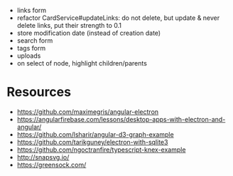 * links form
* refactor CardService#updateLinks: do not delete, but update & never delete links, put their strength to 0.1
* store modification date (instead of creation date)
* search form
* tags form
* uploads
* on select of node, highlight children/parents

# Resources
* https://github.com/maximegris/angular-electron
* https://angularfirebase.com/lessons/desktop-apps-with-electron-and-angular/
* https://github.com/lsharir/angular-d3-graph-example
* https://github.com/tarikguney/electron-with-sqlite3
* https://github.com/ngoctranfire/typescript-knex-example
* http://snapsvg.io/
* https://greensock.com/
